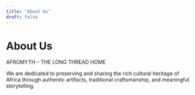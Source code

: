 ```yaml
---
title: "About Us"
draft: false
---
```


# About Us

AFROMYTH – THE LONG THREAD HOME

We are dedicated to preserving and sharing the rich cultural heritage of Africa through authentic artifacts, traditional craftsmanship, and meaningful storytelling.

